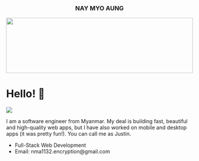 <h3 align="center">NAY MYO AUNG</h3>	
<img src="https://raw.githubusercontent.com/matfantinel/matfantinel/master/waves.svg" width="100%" height="150">

# Hello! 👋️
![](https://komarev.com/ghpvc/?username=matfantinel&color=0ca4a5)

I am a software engineer from Myanmar. My deal is building fast, beautiful and high-quality web apps, but I have also worked on mobile and desktop apps (it was pretty fun!). You can call me as Justin.
<ul>
<li>Full-Stack Web Development</li>
<li>Email: nma1132.encryption@gmail.com</li>
</ul>
